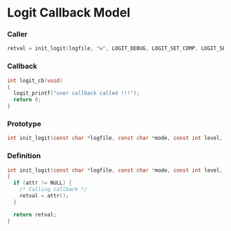 # Logit Callback Model

### Caller

```c
retval = init_logit(logfile, "w", LOGIT_DEBUG, LOGIT_SET_COMP, LOGIT_SET_CONSOLE, logit_cb);
```

### Callback

```c
int logit_cb(void)
{
  logit_printf("user callback called !!!");
  return 0;
}
```

### Prototype

```c
int init_logit(const char *logfile, const char *mode, const int level, int flags, const int console, int (*attr)(void));
```

### Definition

```c
int init_logit(const char *logfile, const char *mode, const int level, int flags, const int console, int (*attr)(void))
{
  if (attr != NULL) {
    /* Calling callback */
    retval = attr();
  }

  return retval;
}
```
